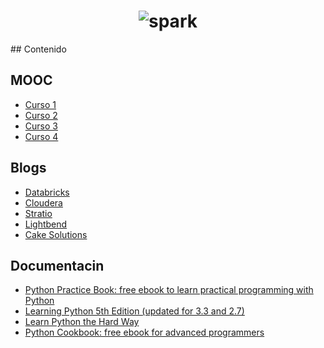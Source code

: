 <h1 align="center">
	<img src="http://spark.apache.org/images/spark-logo-trademark.png" alt="spark">
	<br>
</h1>
## Contenido

## MOOC
- [Curso 1](https://checkio.org/)
- [Curso 2](https://www.coursera.org/specializations/python)
- [Curso 3](https://www.coursera.org/specializations/data-science-python)
- [Curso 4](http://tutorial.python.org.ar/)

## Blogs
- [Databricks](https://databricks.com/blog)
- [Cloudera](http://blog.cloudera.com/blog/category/spark/)
- [Stratio](http://blog.stratio.com/tag/spark/)
- [Lightbend](https://www.lightbend.com/blog/spark)
- [Cake Solutions](http://www.cakesolutions.net/teamblogs/topic/spark)

## Documentacin
- [Python Practice Book: free ebook to learn practical programming with Python](http://anandology.com/python-practice-book/index.html)
- [Learning Python 5th Edition (updated for 3.3 and 2.7)](https://drive.google.com/file/d/0B2Y-n6IlHYliSXZxMk0xT0NSY1E/preview)
- [Learn Python the Hard Way](https://learnpythonthehardway.org/book/)
- [Python Cookbook: free ebook for advanced programmers](http://chimera.labs.oreilly.com/books/1230000000393/index.html)

